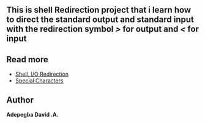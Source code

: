## This is shell Redirection project that i learn how to direct the standard output  and standard input with the redirection symbol *>* for output and *<* for input
## Read more
 - [Shell, I/O Redirection](http://linuxcommand.org/lc3_lts0070.php)
 - [Special Characters](http://mywiki.wooledge.org/BashGuide/SpecialCharacters)
## Author
 **Adepegba David .A.**
